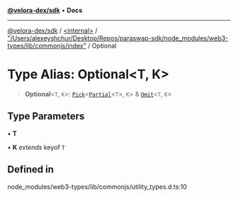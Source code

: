 [**@velora-dex/sdk**](../../../../README.md) • **Docs**

***

[@velora-dex/sdk](../../../../globals.md) / [\<internal\>](../../../README.md) / ["/Users/alexeyshchur/Desktop/Repos/paraswap-sdk/node\_modules/web3-types/lib/commonjs/index"](../README.md) / Optional

# Type Alias: Optional\<T, K\>

> **Optional**\<`T`, `K`\>: [`Pick`](../../../type-aliases/Pick.md)\<[`Partial`](../../../type-aliases/Partial.md)\<`T`\>, `K`\> & [`Omit`](../../../type-aliases/Omit.md)\<`T`, `K`\>

## Type Parameters

• **T**

• **K** *extends* keyof `T`

## Defined in

node\_modules/web3-types/lib/commonjs/utility\_types.d.ts:10

